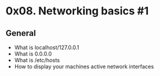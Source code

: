 # 0x08. Networking basics #1

## General
- What is localhost/127.0.0.1
- What is 0.0.0.0
- What is /etc/hosts
- How to display your machines active network interfaces
